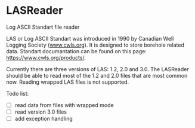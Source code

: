 # LASReader
Log ASCII Standart file reader

LAS or Log ASCII Standart was introduced in 1990 by Canadian Well Logging Society (www.cwls.org). It is designed to store borehole related data. Standart documantation can be found on this page: https://www.cwls.org/products/.

Currently there are three versions of LAS: 1.2, 2.0 and 3.0. The LASReader should be able to read most of the 1.2 and 2.0 files that are most common now. Reading wrapped LAS files is not supported.

Todo list:

- [ ] read data from files with wrapped mode
- [ ] read version 3.0 files
- [ ] add exception handling
